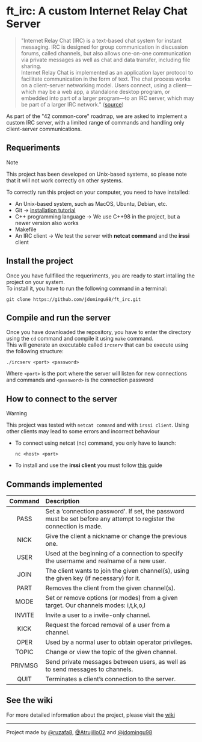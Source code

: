 # ft_irc: A custom Internet Relay Chat Server

> "Internet Relay Chat (IRC) is a text-based chat system for instant messaging. IRC is designed for group communication in discussion forums, called channels, but also allows one-on-one communication via private messages as well as chat and data transfer, including file sharing.\
Internet Relay Chat is implemented as an application layer protocol to facilitate communication in the form of text. The chat process works on a client–server networking model. Users connect, using a client—which may be a web app, a standalone desktop program, or embedded into part of a larger program—to an IRC server, which may be part of a larger IRC network." ([source])

[source]: https://www.radware.com/security/ddos-knowledge-center/ddospedia/irc-internet-relay-chat/

As part of the "42 common-core" roadmap, we are asked to implement a custom IRC server, with a limited range of commands and handling only client-server communications.

## Requeriments

> [!NOTE]
> This project has been developed on Unix-based systems, so please note that it will not work correctly on other systems.

To correctly run this project on your computer, you need to have installed:

* An Unix-based system, such as MacOS, Ubuntu, Debian, etc.
* Git -> [installation tutorial]
* C++ programming language -> We use C++98 in the project, but a newer version also works
* Makefile
* An IRC client -> We test the server with **netcat command** and the **irssi** client

[installation tutorial]: https://git-scm.com/book/en/v2/Getting-Started-Installing-Git

## Install the project

Once you have fullfilled the requeriments, you are ready to start intalling the project on your system.\
To install it, you have to run the following command in a terminal:

```
git clone https://github.com/jdomingu98/ft_irc.git
```

## Compile and run the server

Once you have downloaded the repository, you have to enter the directory using the `cd` command and compile it using `make` command.\
This will generate an executable called `ircserv` that can be execute using the following structure:

```
./ircserv <port> <password>
```

Where `<port>` is the port where the server will listen for new connections and commands and `<password>` is the connection password

## How to connect to the server

> [!WARNING]
> This project was tested with `netcat command` and with `irssi client`. Using other clients may lead to some errors and incorrect behaviour

* To connect using netcat (nc) command, you only have to launch:

    ```
    nc <host> <port>
    ```

* To install and use the **irssi client** you must follow [this] guide

[this]: https://irssi.org/download/

## Commands implemented

| Command | Description |
| :-----------: | :----------- |
| PASS | Set a ‘connection password’. If set, the password must be set before any attempt to register the connection is made. |
| NICK | Give the client a nickname or change the previous one. |
| USER | Used at the beginning of a connection to specify the username and realname of a new user. |
| JOIN | The client wants to join the given channel(s), using the given key (if necessary) for it. |
| PART | Removes the client from the given channel(s). |
| MODE | Set or remove options (or modes) from a given target. Our channels modes: i,t,k,o,l |
| INVITE| Invite a user to a invite-only channel. |
| KICK | Request the forced removal of a user from a channel. |
| OPER | Used by a normal user to obtain operator privileges.  |
| TOPIC | Change or view the topic of the given channel. |
| PRIVMSG | Send private messages between users, as well as to send messages to channels. |
| QUIT | Terminates a client’s connection to the server. |

## See the wiki

For more detailed information about the project, please visit the [wiki]

[wiki]: https://github.com/jdomingu98/ft_irc/wiki

---

Project made by [@ruzafa8], [@Atrujillo02] and [@jdomingu98]

[@ruzafa8]: https://github.com/ruzafa8
[@Atrujillo02]: https://github.com/Atrujillo02
[@jdomingu98]: https://github.com/jdomingu98